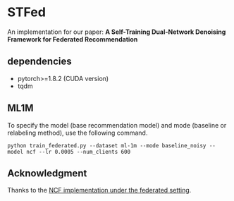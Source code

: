 # STFed
An implementation for our paper: **A Self-Training Dual-Network Denoising Framework for Federated Recommendation**

## dependencies
- pytorch>=1.8.2 (CUDA version)
- tqdm

## ML1M
To specify the model (base recommendation model) and mode (baseline or relabeling method), use the following command.
```
python train_federated.py --dataset ml-1m --mode baseline_noisy --model ncf --lr 0.0005 --num_clients 600
```

## Acknowledgment
Thanks to the [NCF implementation under the federated setting](https://github.com/omarmoo5/Federated-Neural-Collaborative-Filtering#readme).
